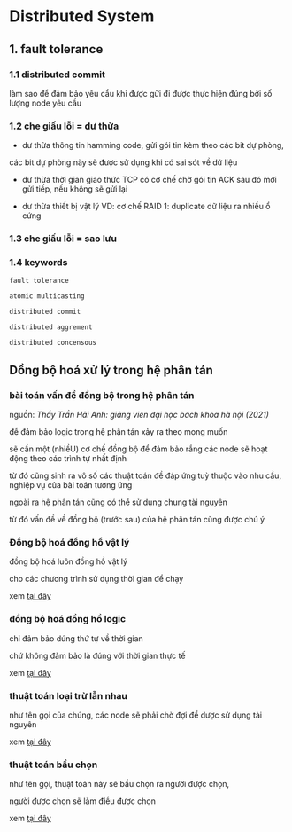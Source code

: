 # Distributed System

## 1. fault tolerance

### 1.1 distributed commit

làm sao để đảm bảo yêu cầu khi được gửi đi được thực hiện đúng bởi số lượng node yêu cầu

### 1.2 che giấu lỗi = dư thừa

- dư thừa thông tin
hamming code, gửi gói tin kèm theo các bit dự phòng,

các bit dự phòng này sẽ được sử dụng khi có sai sót về dữ liệu

- dư thừa thời gian
giao thức TCP có cơ chế chờ gói tin ACK sau đó mới gửi tiếp, nếu không sẽ gửi lại

- dư thừa thiết bị vật lý
VD: cơ chế RAID 1: duplicate dữ liệu ra nhiều ổ cứng

### 1.3 che giấu lỗi = sao lưu

### 1.4 keywords

`fault tolerance`

`atomic multicasting`

`distributed commit`

`distributed aggrement`

`distributed concensous`

## Dồng bộ hoá xử lý trong hệ phân tán

### bài toán vấn đề đồng bộ trong hệ phân tán

nguồn: *Thầy Trần Hải Anh: giảng viên đại học bách khoa hà nội (2021)*

để đảm bảo logic trong hệ phân tán xảy ra theo mong muốn

sẽ cần một (nhiềU) cơ chế đồng bộ để đảm bảo rắng các node sẽ hoạt động theo các trình tự nhất định

từ đó cũng sinh ra vô số các thuật toán đề đáp ứng tuỳ thuộc vào nhu cầu, nghiệp vụ của bài toán tương ứng

ngoài ra hệ phân tán cũng có thể sử dụng chung tài nguyên

từ đó vấn đề về đồng bộ (trước sau) của hệ phân tán cũng được chú ý

### Đồng bộ hoá đồng hồ vật lý

đồng bộ hoá luôn đồng hồ vật lý

cho các chương trình sử dụng thời gian để chạy

xem [tại đây](./physical-clock-sync/README.md)

### đồng bộ hoá đồng hồ logic

chỉ đảm bảo dúng thứ tự về thời gian

chứ không đảm bảo là đúng với thời gian thực tế

xem [tại đây](./logic-clock-sync/README.md)

### thuật toán loại trừ lẫn nhau

như tên gọi của chúng, các node sẽ phải chờ đợi để dược sử dụng tài nguyên

xem [tại đây](./mutual-exclusion/README.md)

### thuật toán bầu chọn

như tên gọi, thuật toán này sẽ bầu chọn ra người được chọn,

người được chọn sẽ làm điều được chọn

xem [tại đây](./election/README.md)
